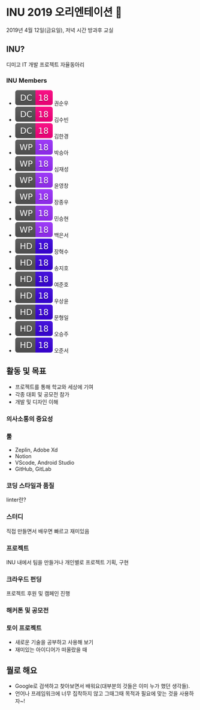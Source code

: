 # INU 2019 오리엔테이션 🏁
2019년 4월 12일(금요일), 저녁 시간 방과후 교실

## INU?
디미고 IT 개발 프로젝트 자율동아리

### INU Members

- ![dc](./badges/dc.svg) 권순우
- ![dc](./badges/dc.svg) 김수빈
- ![dc](./badges/dc.svg) 김한경 
- ![wp](./badges/wp.svg) 박승아
- ![wp](./badges/wp.svg) 심재성
- ![wp](./badges/wp.svg) 윤영창
- ![wp](./badges/wp.svg) 장종우
- ![wp](./badges/wp.svg) 민승현
- ![wp](./badges/wp.svg) 백은서
- ![hd](./badges/hd.svg) 장혁수
- ![hd](./badges/hd.svg) 송지호
- ![hd](./badges/hd.svg) 여준호
- ![hd](./badges/hd.svg) 우상윤
- ![hd](./badges/hd.svg) 문형일
- ![hd](./badges/hd.svg) 오승주
- ![hd](./badges/hd.svg) 오준서

## 활동 및 목표
- 프로젝트를 통해 학교와 세상에 기여
- 각종 대회 및 공모전 참가
- 개발 및 디자인 이해

### 의사소통의 중요성

### 툴
- Zeplin, Adobe Xd
- Notion
- VScode, Android Studio
- GitHub, GitLab

### 코딩 스타일과 품질
linter란?

### 스터디
직접 만들면서 배우면 빠르고 재미있음

### 프로젝트
INU 내에서 팀을 만들거나 개인별로 프로젝트 기획, 구현

### 크라우드 펀딩
프로젝트 후원 및 캠페인 진행

### 해커톤 및 공모전

### 토이 프로젝트
- 새로운 기술을 공부하고 사용해 보기
- 재미있는 아이디어가 떠올랐을 때

## 뭘로 해요
- Google로 검색하고 찾아보면서 배워요(대부분의 것들은 이미 누가 했던 생각들).
- 언어나 프레임워크에 너무 집착하지 않고 그때그때 목적과 필요에 맞는 것을 사용하자~!

